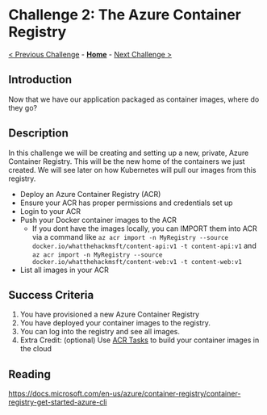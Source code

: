 # Challenge 2: The Azure Container Registry

[< Previous Challenge](./01-containers.md) - **[Home](../README.md)** - [Next Challenge >](./03-k8sintro.md)

## Introduction

Now that we have our application packaged as container images, where do they go?

## Description

In this challenge we will be creating and setting up a new, private, Azure Container Registry. This will be the new home of the containers we just created. We will see later on how Kubernetes will pull our images from this registry.

- Deploy an Azure Container Registry (ACR)
- Ensure your ACR has proper permissions and credentials set up
- Login to your ACR
- Push your Docker container images to the ACR
  - If you dont have the images locally, you can IMPORT them into ACR via a command like `az acr import -n MyRegistry --source docker.io/whatthehackmsft/content-api:v1 -t
        content-api:v1` and `az acr import -n MyRegistry --source docker.io/whatthehackmsft/content-web:v1 -t
        content-web:v1`
- List all images in your ACR

## Success Criteria

1. You have provisioned a new Azure Container Registry
1. You have deployed your container images to the registry.
2. You can log into the registry and see all images.
3. Extra Credit: (optional) Use [ACR Tasks](https://docs.microsoft.com/en-us/azure/container-registry/container-registry-quickstart-task-cli) to build your container images in the cloud

## Reading
https://docs.microsoft.com/en-us/azure/container-registry/container-registry-get-started-azure-cli
